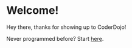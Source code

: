 Welcome!
=========

Hey there, thanks for showing up to CoderDojo!

Never programmed before? Start [here](http://coderdojosf.github.io/beginners).
